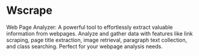 # Wscrape
Web Page Analyzer: A powerful tool to effortlessly extract valuable information from webpages. Analyze and gather data with features like link scraping, page title extraction, image retrieval, paragraph text collection, and class searching. Perfect for your webpage analysis needs.
